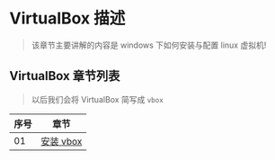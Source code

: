 # VirtualBox 描述

> 该章节主要讲解的内容是 windows 下如何安装与配置 linux 虚拟机!

## VirtualBox 章节列表

> 以后我们会将 VirtualBox 简写成 `vbox`

| 序号 | 章节                         |
| ---- | ---------------------------- |
| 01   | [安装 vbox](./vbox的安装.md) |
